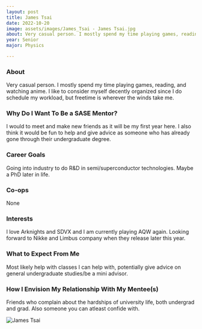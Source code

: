 ```yaml
---
layout: post
title: James Tsai  
date: 2022-10-20
image: assets/images/James_Tsai - James Tsai.jpg
about: Very casual person. I mostly spend my time playing games, reading, and watching anime. I like to consider myself decently organized since I do schedule my workload, but freetime is wherever the winds take me.
year: Senior
major: Physics

---
```


### About

Very casual person. I mostly spend my time playing games, reading, and watching anime. I like to consider myself decently organized since I do schedule my workload, but freetime is wherever the winds take me.

### Why Do I Want To Be a SASE Mentor?

I would to meet and make new friends as it will be my first year here. I also think it would be fun to help and give advice as someone who has already gone through their undergraduate degree.

### Career Goals

Going into industry to do R&D in semi/superconductor technologies. Maybe a PhD later in life.

### Co-ops

None

### Interests

I love Arknights and SDVX and I am currently playing AQW again. Looking forward to Nikke and Limbus company when they release later this year. 

### What to Expect From Me

Most likely help with classes I can help with, potentially give advice on general undergraduate studies/be a mini advisor. 

### How I Envision My Relationship With My Mentee(s) 

Friends who complain about the hardships of university life, both undergrad and grad. Also someone you can atleast confide with.

<div class="text-center my-5">
    <img src="https://sase-drexel.github.io/mentorship-2022/assets/images/James_Tsai - James Tsai.jpg" alt="James Tsai " class="rounded post-img" />
</div>
